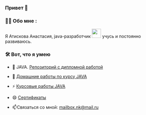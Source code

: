 ### Привет 👋
### :woman_technologist: Обо мне :
Я Атискова Анастасия, java-разработчик <img src="https://media.giphy.com/media/WUlplcMpOCEmTGBtBW/giphy.gif" width="30">
учусь и постоянно развиваюсь.
### :hammer_and_wrench: Вот, что я умею
- :telescope: JAVA. [Репозиторий с дипломной работой](https://github.com/AtiskovaA/pcs-final-diplom)
- :seedling: [Домашние работы по курсу JAVA](https://github.com/AtiskovaA?tab=repositories)

- :zap: [Курсовые работы JAVA](https://github.com/AtiskovaA?tab=repositories)

- 😄 [Сертификаты](https://drive.google.com/file/d/1EBA_bSnGW_kiT024sHONImatIuP3IznV/view?usp=share_link)

- :mailbox:Связаться со мной: mailbox.nk@mail.ru



<!--
**AtiskovaA/AtiskovaA** is a ✨ _special_ ✨ repository because its `README.md` (this file) appears on your GitHub profile.

Here are some ideas to get you started:

- 🔭 I’m currently working on ...U+1F3C6
- 🌱 I’m currently learning ...
- 👯 I’m looking to collaborate on ...
- 🤔 I’m looking for help with ...
- 💬 Ask me about ...
- 📫 How to reach me: ...
- 😄 Pronouns: ...
- ⚡ Fun fact: ...
-->
